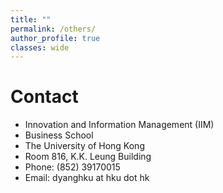 ```yaml
---
title: ""
permalink: /others/
author_profile: true
classes: wide
---
```


# Contact

- Innovation and Information Management (IIM)
- Business School
- The University of Hong Kong
- Room 816, K.K. Leung Building
- Phone: (852) 39170015
- Email: dyanghku at hku dot hk